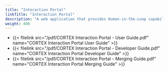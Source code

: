 ```yaml
---
title: "Interaction Portal"
linkTitle: "Interaction Portal"
description: "A web application that provides Human-in-the-Loop capabilities to the {{% ctx %}} platform."
weight: 400
---
```


* {{< filelink src="/pdf/CORTEX Interaction Portal - User Guide.pdf" name="CORTEX Interaction Portal User Guide" >}}
* {{< filelink src="/pdf/CORTEX Interaction Portal - Developer Guide.pdf" name="CORTEX Interaction Portal Developer Guide" >}}
* {{< filelink src="/pdf/CORTEX Interaction Portal - Merging Guide.pdf" name="CORTEX Interaction Portal Merging Guide" >}}
